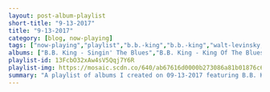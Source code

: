 ```yaml
---
layout: post-album-playlist
short-title: "9-13-2017"
title: "9-13-2017"
category: [blog, now-playing]
tags: ["now-playing","playlist","b.b.-king","b.b.-king","walt-levinsky,-derek-smith,-howard-alden,-joe-cucuzzo,-lynn-seaton","various-artists","shigeto","shigeto","the-war-on-drugs","queens-of-the-stone-age","dashboard-confessional"]
albums: ["B.B. King - Singin' The Blues","B.B. King - King Of The Blues","Walt Levinsky, Derek Smith, Howard Alden, Joe Cucuzzo, Lynn Seaton - As He Wanted To Be Remembere","Various Artists - Mozart: Oboe Concerto - Oboe Quartet - Sonata","Shigeto - Lineage","Shigeto - No Better Time Than Now","The War On Drugs - A Deeper Understanding","Queens of the Stone Age - Villains","Dashboard Confessional - The Shade of Poison Trees"]
playlist-id: 13FcbO32xAw4sV5Qqj7Y6R
playlist-img: https://mosaic.scdn.co/640/ab67616d0000b273086a81b01876c65cd9207972ab67616d0000b27346589a8897d51422cae4272eab67616d0000b273e012d57357b306e4f50b7697ab67616d0000b273f98d7b5a67963b95172b809d
summary: "A playlist of albums I created on 09-13-2017 featuring B.B. King, B.B. King, Walt Levinsky, Derek Smith, Howard Alden, Joe Cucuzzo, Lynn Seaton, Various Artists, Shigeto, Shigeto, The War On Drugs, Queens of the Stone Age, and Dashboard Confessional"
---
```

